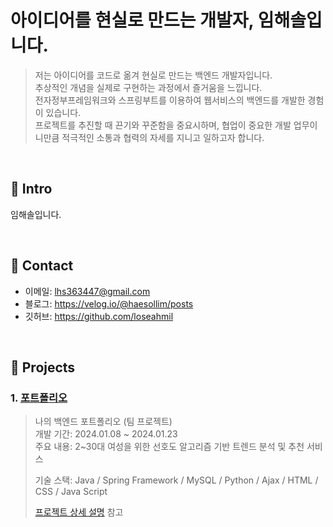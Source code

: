 # 아이디어를 현실로 만드는 개발자, 임해솔입니다.
> 저는 아이디어를 코드로 옮겨 현실로 만드는 백엔드 개발자입니다.<br>
> 추상적인 개념을 실제로 구현하는 과정에서 즐거움을 느낍니다.<br>
> 전자정부프레임워크와 스프링부트를 이용하여 웹서비스의 백엔드를 개발한 경험이 있습니다.<br>
> 프로젝트를 추진할 때 끈기와 꾸준함을 중요시하며, 협업이 중요한 개발 업무이니만큼 적극적인 소통과 협력의 자세를 지니고 일하고자 합니다.
</br>

## :pushpin: Intro
임해솔입니다.

</br>

## :pushpin: Contact
- 이메일: lhs363447@gmail.com
- 블로그: https://velog.io/@haesollim/posts
- 깃허브: https://github.com/loseahmil

</br>

## :pushpin: Projects
### 1. [포트폴리오](https://github.com/2023-SMHRD-IS-AI1/RepoUp)
>나의 백엔드 포트폴리오 (팀 프로젝트)  
>개발 기간: 2024.01.08 ~ 2024.01.23  
>주요 내용: 2~30대 여성을 위한 선호도 알고리즘 기반 트렌드 분석 및 추천 서비스
>
>기술 스택: Java / Spring Framework / MySQL / Python / Ajax / HTML / CSS / Java Script
>  
>[프로젝트 상세 설명](https://github.com/2023-SMHRD-IS-AI1/RepoUp) 참고
